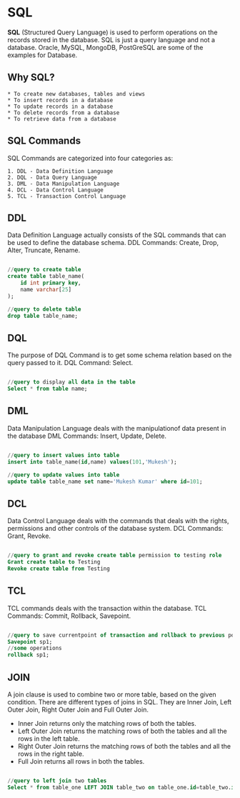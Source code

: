SQL 
=============

**SQL** (Structured Query Language) is used to perform operations on the records 
stored in the database.  SQL is just a query language and not a database.  Oracle,
MySQL, MongoDB, PostGreSQL are some of the examples for Database.

Why SQL?
--------

    * To create new databases, tables and views
    * To insert records in a database
    * To update records in a database
    * To delete records from a database
    * To retrieve data from a database

SQL Commands
------------

SQL Commands are categorized into four categories as:

    1. DDL - Data Definition Language
    2. DQL - Data Query Language
    3. DML - Data Manipulation Language
    4. DCL - Data Control Language
    5. TCL - Transaction Control Language

DDL
-------

Data Definition Language actually consists of the SQL commands that can be used to
define the database schema.  DDL Commands:  Create, Drop, Alter, Truncate, Rename.

```sql

//query to create table
create table table_name(
    id int primary key,
    name varchar[25]
);

//query to delete table
drop table table_name;

```

DQL
-------

The purpose of DQL Command is to get some schema relation based on the query passed
to it.  DQL Command: Select.

```sql

//query to display all data in the table
Select * from table name;

```

DML
-----

Data Manipulation Language deals with the manipulationof data present in the database
DML Commands:  Insert, Update, Delete.

```sql

//query to insert values into table
insert into table_name(id,name) values(101,'Mukesh');

//query to update values into table
update table table_name set name='Mukesh Kumar' where id=101;

```

DCL
-----

Data Control Language deals with the commands that deals with the rights, permissions
and other controls of the database system.  DCL Commands: Grant, Revoke.

```sql

//query to grant and revoke create table permission to testing role
Grant create table to Testing
Revoke create table from Testing

```

TCL
-----

TCL commands deals with the transaction within the database. TCL Commands: Commit,
Rollback, Savepoint.

```sql

//query to save currentpoint of transaction and rollback to previous point
Savepoint sp1;
//some operations
rollback sp1;

```

JOIN
-------

A join clause is used to combine two or more table, based on the given condition.
There are different types of joins in SQL.  They are Inner Join, Left Outer Join, 
Right Outer Join and Full Outer Join.

   * Inner Join returns only the matching rows of both the tables.
   * Left Outer Join returns the matching rows of both the tables and all the rows in
the left table.
   * Right Outer Join returns the matching rows of both the tables and all the rows
in the right table.
   * Full Join returns all rows in both the tables. 

```sql

//query to left join two tables
Select * from table_one LEFT JOIN table_two on table_one.id=table_two.id;

```